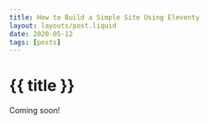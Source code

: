 ```yaml
---
title: How to Build a Simple Site Using Eleventy
layout: layouts/post.liquid
date: 2020-05-12
tags: [posts]
---
```


# {{ title }}

Coming soon!